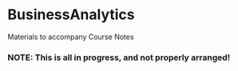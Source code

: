 # BusinessAnalytics
Materials to accompany Course Notes

### NOTE: This is all in progress, and not properly arranged!
